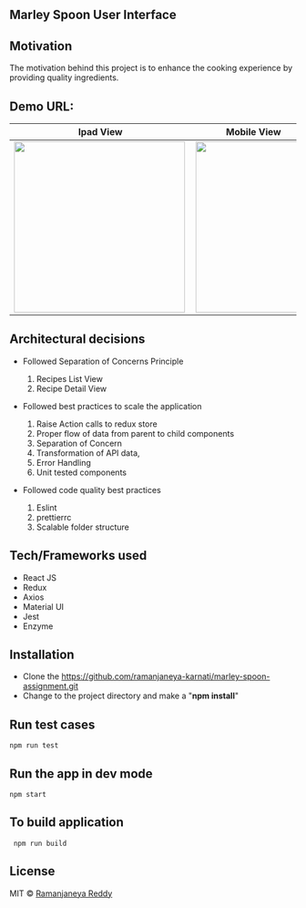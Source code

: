  ## Marley Spoon User Interface

 ## Motivation
 The motivation behind this project is to enhance the cooking experience by providing quality ingredients.
 
 ## Demo URL:
 

   Ipad View             |  Mobile View
  :-------------------------:|:-------------------------:
  <img align="left" width="300" height="300" src="https://firebasestorage.googleapis.com/v0/b/pairup-a03ed.appspot.com/o/Screen%20Shot%202019-07-28%20at%2012.48.36%20PM.png?alt=media&token=d2817d20-f436-429e-9db4-cdebaccbcf0a">  | <img align="left" width="200" height="300" src="https://firebasestorage.googleapis.com/v0/b/pairup-a03ed.appspot.com/o/Screen%20Shot%202019-07-28%20at%2012.53.17%20PM.png?alt=media&token=fad34ed3-0685-4d90-a2e1-0b65523b8bbd">  
   
    
 ## Architectural decisions
  - Followed Separation of Concerns Principle 
    1. Recipes List View
    2. Recipe Detail View
   
  - Followed best practices to scale the application
      1. Raise Action calls to redux store
      2. Proper flow of data from parent to child components
      3. Separation of Concern
      4. Transformation of API data,
      5. Error Handling
      6. Unit tested components
      
      
  - Followed code quality best practices 
      1. Eslint
      2. prettierrc
      3. Scalable folder structure
 
   
 ## Tech/Frameworks used
 
 - React JS
 - Redux
 - Axios
 - Material UI
 - Jest
 - Enzyme
 
 
 ## Installation
 - Clone the https://github.com/ramanjaneya-karnati/marley-spoon-assignment.git
 - Change to the project directory and make a "**npm install**"
 
  ## Run test cases
    npm run test
    
 ## Run the app in dev mode
    npm start
    
 ## To build application
     npm run build
  
 ## License
 
 MIT © [Ramanjaneya Reddy ]()
